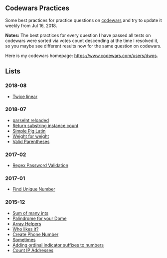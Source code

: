 ## Codewars Practices
Some best practices for practice questions on [codewars](http://www.codewars.com/) and try to update it weekly from Jul 16, 2018.

**Notes:** The best practices for every question I have passed all tests on codewars were sorted via votes count descending at the time I resolved it, so you maybe see different results now for the same question on codewars.

Here is my codewars homepage: https://www.codewars.com/users/dwqs.

## Lists
### 2018-08
* [Twice linear](codewars/201808/twice-linear.md)

### 2018-07
* [parseInt reloaded](codewars/201807/parseint-reloaded.md)
* [Return substring instance count](codewars/201807/substring-instance-count.md)
* [Simple Pig Latin](codewars/201807/simple-pig-latin.md)
* [Weight for weight](codewars/201807/weight-for-weight.md)
* [Valid Parentheses](codewars/201807/valid-parentheses.md)

### 2017-02
* [Regex Password Validation](codewars/git/regex-password-validation.md)

### 2017-01
* [Find Unique Number](codewars/201701/find-unique-number.md)

### 2015-12
* [Sum of many ints](codewars/201512/sum-of-many-ints.md)
* [Palindrome for your Dome](codewars/201512/palindrome-for-your-dome.md)
* [Array Helpers](codewars/201512/array-helpers.md)
* [Who likes it?](codewars/201512/who-likes-it.md)
* [Create Phone Number](codewars/201512/create-phone-number.md)
* [Sometimes](codewars/201512/sometimes.md)
* [Adding ordinal indicator suffixes to numbers](codewars/201512/adding-ordinal-indicator-suffixes-to-numbers.md)
* [Count IP Addresses](codewars/201512/count-ip-address.md)


